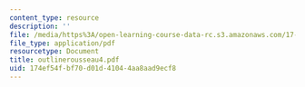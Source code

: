 ```yaml
---
content_type: resource
description: ''
file: /media/https%3A/open-learning-course-data-rc.s3.amazonaws.com/17-03-introduction-to-political-thought-spring-2004/174ef54fbf70d01d41044aa8aad9ecf8_outlinerousseau4.pdf
file_type: application/pdf
resourcetype: Document
title: outlinerousseau4.pdf
uid: 174ef54f-bf70-d01d-4104-4aa8aad9ecf8
---
```

